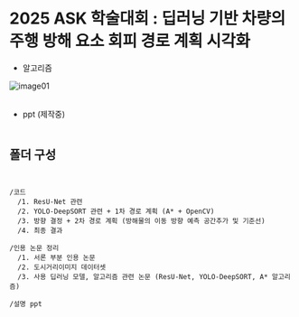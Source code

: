 # 2025 ASK 학술대회 : 딥러닝 기반 차량의 주행 방해 요소 회피 경로 계획 시각화

- 알고리즘

![image01](https://github.com/user-attachments/assets/905cb184-5e0d-433e-8a67-922ec031189a) <br><br>

- ppt (제작중) <br><br>

## 폴더 구성 <br><br>
<pre><code>/코드
  /1. ResU-Net 관련
  /2. YOLO-DeepSORT 관련 + 1차 경로 계획 (A* + OpenCV)
  /3. 방향 결정 + 2차 경로 계획 (방해물의 이동 방향 예측 공간추가 및 기준선)
  /4. 최종 결과
  
/인용 논문 정리
  /1. 서론 부분 인용 논문
  /2. 도시거리이미지 데이터셋
  /3. 사용 딥러닝 모델, 알고리즘 관련 논문 (ResU-Net, YOLO-DeepSORT, A* 알고리즘)

/설명 ppt
</code></pre>
